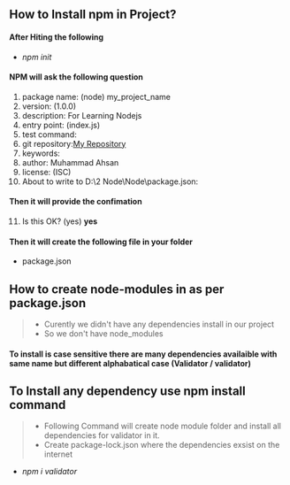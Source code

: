 ## How to Install npm in Project?
#### After Hiting the following
* *npm init*
#### NPM will ask the following question
1. package name: (node) my_project_name
2. version: (1.0.0)
3. description: For Learning Nodejs
4. entry point: (index.js)
5. test command:
6. git repository:[My Repository](https://github.com/ahsansoftengineer/Node.git)
7. keywords:
8. author: Muhammad Ahsan
9. license: (ISC)
10. About to write to D:\2 Node\Node\package.json:
#### Then it will provide the confimation
11. Is this OK? (yes) **yes**
#### Then it will create the following file in your folder
* package.json

## How to create node-modules in as per package.json
> * Curently we didn't have any dependencies install in our project
> * So we don't have node_modules 
#### To install is case sensitive there are many dependencies availaible with same name but different alphabatical case (Validator / validator)
## To Install any dependency use **npm install** command
> * Following Command will create node module folder and install all dependencies for validator in it.
> * Create package-lock.json where the dependencies exsist on the internet
* *npm i validator*